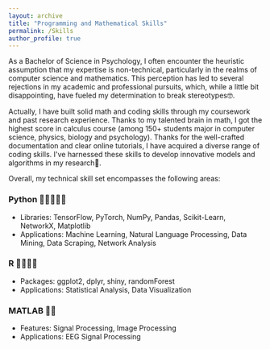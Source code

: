 ```yaml
---
layout: archive
title: "Programming and Mathematical Skills"
permalink: /Skills
author_profile: true
---
```


As a Bachelor of Science in Psychology, I often encounter the heuristic assumption that my expertise is non-technical, particularly in the realms of computer science and mathematics. This perception has led to several rejections in my academic and professional pursuits, which, while a little bit disappointing, have fueled my determination to break stereotypes🤓.

Actually, I have built solid math and coding skills through my coursework and past research experience. Thanks to my talented brain in math, I got the highest score in calculus course (among 150+ students major in computer science, physics, biology and psychology). Thanks for the well-crafted documentation and clear online tutorials, I have acquired a diverse range of coding skills. I've harnessed these skills to develop innovative models and algorithms in my research🤩.

Overall, my technical skill set encompasses the following areas:

### Python 🌟🌟🌟🌟🌟
- Libraries: TensorFlow, PyTorch, NumPy, Pandas, Scikit-Learn, NetworkX, Matplotlib
- Applications: Machine Learning, Natural Language Processing, Data Mining, Data Scraping, Network Analysis

### R 🌟🌟🌟🌟
- Packages: ggplot2, dplyr, shiny, randomForest
- Applications: Statistical Analysis, Data Visualization

### MATLAB 🌟🌟
- Features: Signal Processing, Image Processing
- Applications: EEG Signal Processing





